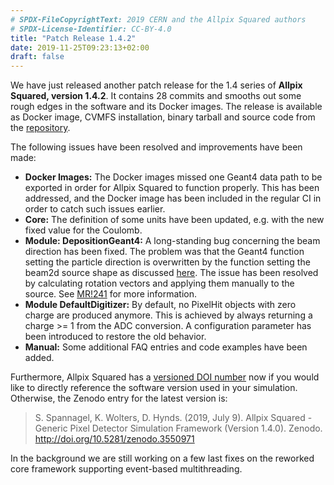 ```yaml
---
# SPDX-FileCopyrightText: 2019 CERN and the Allpix Squared authors
# SPDX-License-Identifier: CC-BY-4.0
title: "Patch Release 1.4.2"
date: 2019-11-25T09:23:13+02:00
draft: false
---
```


We have just released another patch release for the 1.4 series of **Allpix Squared, version 1.4.2**.
It contains 28 commits and smooths out some rough edges in the software and its Docker images.
The release is available as Docker image, CVMFS installation, binary tarball and source code from the [repository](https://gitlab.cern.ch/allpix-squared/allpix-squared/).

The following issues have been resolved and improvements have been made:
<!--more-->

* **Docker Images:** The Docker images missed one Geant4 data path to be exported in order for Allpix Squared to function properly. This has been addressed, and the Docker image has been included in the regular CI in order to catch such issues earlier.
* **Core:** The definition of some units have been updated, e.g. with the new fixed value for the Coulomb.
* **Module: DepositionGeant4:** A long-standing bug concerning the beam direction has been fixed. The problem was that the Geant4 function setting the particle direction is overwritten by the function setting the beam2d source shape as discussed [here](http://hypernews.slac.stanford.edu/HyperNews/geant4/get/particles/511.html?inline=-1). The issue has been resolved by calculating rotation vectors and applying them manually to the source. See [MR!241](https://gitlab.cern.ch/allpix-squared/allpix-squared/merge_requests/241) for more information.
* **Module DefaultDigitizer:** By default, no PixelHit objects with zero charge are produced anymore. This is achieved by always returning a charge >= 1 from the ADC conversion. A configuration parameter has been introduced to restore the old behavior.
* **Manual:** Some additional FAQ entries and code examples have been added.

Furthermore, Allpix Squared has a [versioned DOI number](https://doi.org/10.5281/zenodo.3550935) now if you would like to directly reference the software version used in your simulation. Otherwise, the Zenodo entry for the latest version is:

> S. Spannagel, K. Wolters, D. Hynds. (2019, July 9). Allpix Squared - Generic Pixel Detector Simulation Framework
> (Version 1.4.0). Zenodo. http://doi.org/10.5281/zenodo.3550971

In the background we are still working on a few last fixes on the reworked core framework supporting event-based multithreading.
